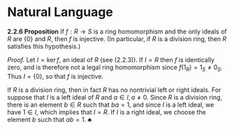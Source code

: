 # Natural Language

**2.2.6 Proposition** If $f : R \to S$ is a ring homomorphism and the only ideals of $R$ are $\{0\}$ and $R$, then $f$ is injective. (In particular, if $R$ is a division ring, then $R$ satisfies this hypothesis.)

*Proof.* Let $I = \ker f$, an ideal of $R$ (see (2.2.3)). If $I = R$ then $f$ is identically zero, and is therefore not a legal ring homomorphism since $f(1_R) = 1_S \neq 0_S$. Thus $I = \{0\}$, so that $f$ is injective.

If $R$ is a division ring, then in fact $R$ has no nontrivial left or right ideals. For suppose that $I$ is a left ideal of $R$ and $a \in I, a \neq 0$. Since $R$ is a division ring, there is an element $b \in R$ such that $ba = 1$, and since $I$ is a left ideal, we have $1 \in I$, which implies that $I = R$. If $I$ is a right ideal, we choose the element $b$ such that $ab = 1$. ♣